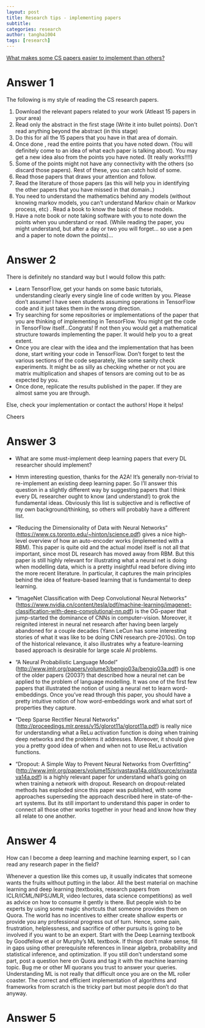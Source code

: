 ```yaml
---
layout: post
title: Research tips - implementing papers
subtitle:
categories: research
author: tangha1004
tags: [research]
---
```


[What makes some CS papers easier to implement than others?](https://www.quora.com/unanswered/What-makes-some-CS-papers-easier-to-implement-than-others)

# Answer 1
The following is my style of reading the CS research papers.

1. Download the relevant papers related to your work (Atleast 15 papers in your area)
2. Read only the abstract in the first stage (Write it into bullet points). Don't read anything beyond the abstract (in this stage)
3. Do this for all the 15 papers that you have in that area of domain.
4. Once done , read the entire points that you have noted down. (You will definitely come to an idea of what each paper is talking about). You may get a new idea also from the points you have noted. (It really works!!!!)
5. Some of the points might not have any connectivity with the others (so discard those papers). Rest of these, you can catch hold of some.
6. Read those papers that draws your attention and follow.
7. Read the literature of those papers (as this will help you in identifying the other papers that you have missed in that domain..)
8. You need to understand the mathematics behind any models (without knowing markov models, you can’t understand Markov chain or Markov process, etc) . Read a book to know the basic of these models.
9. Have a note book or note taking software with you to note down the points when you understand or read. (While reading the paper, you might understand, but after a day or two you will forget… so use a pen and a paper to note down the points)…

# Answer 2

There is definitely no standard way but I would follow this path:

- Learn TensorFlow, get your hands on some basic tutorials, understanding clearly every single line of code written by you. Please don’t assume! I have seen students assuming operations in TensorFlow code and it just takes them in the wrong direction.
- Try searching for some repositories or implementations of the paper that you are thinking of implementing in TensorFlow. You might get the code in TensorFlow itself…Congrats! If not then you would get a mathematical structure towards implementing the paper. It would help you to a great extent.
- Once you are clear with the idea and the implementation that has been done, start writing your code in TensorFlow. Don’t forget to test the various sections of the code separately, like some sanity check experiments. It might be as silly as checking whether or not you are matrix multiplication and shapes of tensors are coming out to be as expected by you.
- Once done, replicate the results published in the paper. If they are almost same you are through. 

Else, check your implementation or contact the authors!
Hope it helps!

Cheers

# Answer 3

- What are some must-implement deep learning papers that every DL researcher should implement?
- Hmm interesting question, thanks for the A2A! It’s generally non-trivial to re-implement an existing deep learning paper. So I’ll answer this question in a slightly different way by suggesting papers that I think every DL researcher ought to know (and understand!) to grok the fundamental ideas. Obviously this list is subjective and is reflective of my own background/thinking, so others will probably have a different list.

- “Reducing the Dimensionality of Data with Neural Networks” (https://www.cs.toronto.edu/~hinton/science.pdf) gives a nice high-level overview of how an auto-encoder works (implemented with a RBM). This paper is quite old and the actual model itself is not all that important, since most DL research has moved away from RBM. But this paper is still highly relevant for illustrating what a neural net is doing when modelling data, which is a pretty insightful read before diving into the more recent literature. In particular, it captures the main principles behind the idea of feature-based learning that is fundamental to deep learning.

- “ImageNet Classification with Deep Convolutional Neural Networks” (https://www.nvidia.cn/content/tesla/pdf/machine-learning/imagenet-classification-with-deep-convolutional-nn.pdf) is the OG-paper that jump-started the dominance of CNNs in computer-vision. Moreover, it reignited interest in neural net research after having been largely abandoned for a couple decades (Yann LeCun has some interesting stories of what it was like to be doing CNN research pre-2010s). On top of the historical relevance, it also illustrates why a feature-learning based approach is desirable for large scale AI problems.

- “A Neural Probabilistic Language Model” (http://www.jmlr.org/papers/volume3/bengio03a/bengio03a.pdf) is one of the older papers (2003?) that described how a neural net can be applied to the problem of language modelling. It was one of the first few papers that illustrated the notion of using a neural net to learn word-embeddings. Once you’ve read through this paper, you should have a pretty intuitive notion of how word-embeddings work and what sort of properties they capture.

- “Deep Sparse Rectifier Neural Networks” (http://proceedings.mlr.press/v15/glorot11a/glorot11a.pdf) is really nice for understanding what a ReLu activation function is doing when training deep networks and the problems it addresses. Moreover, it should give you a pretty good idea of when and when not to use ReLu activation functions.

- “Dropout: A Simple Way to Prevent Neural Networks from Overfitting” (http://www.jmlr.org/papers/volume15/srivastava14a.old/source/srivastava14a.pdf) is a highly relevant paper for understand what’s going on when training a network with dropout. Research on dropout-related methods has exploded since this paper was published, with some approaches superseding the approach described here in state-of-the-art systems. But its still important to understand this paper in order to connect all those other works together in your head and know how they all relate to one another.

# Answer 4

How can I become a deep learning and machine learning expert, so I can read any research paper in the field?


Whenever a question like this comes up, it usually indicates that someone wants the fruits without putting in the labor. All the best material on machine learning and deep learning (textbooks, research papers from ICLR/ICML/NIPS/JMLR, video lectures, data science competitions) as well as advice on how to consume it gently is there. But people wish to be experts by using some magic shortcuts that someone provides them on Quora. The world has no incentives to either create shallow experts or provide you any professional progress out of turn. Hence, some pain, frustration, helplessness, and sacrifice of other pursuits is going to be involved if you want to be an expert. Start with the Deep Learning textbook by Goodfellow et al or Murphy’s ML textbook. If things don’t make sense, fill in gaps using other prerequisite references in linear algebra, probability and statistical inference, and optimization. If you still don’t understand some part, post a question here on Quora and tag it with the machine learning topic. Bug me or other Ml quorans you trust to answer your queries. Understanding ML is not really that difficult once you are on the ML roller coaster. The correct and efficient implementation of algorithms and frameworks from scratch is the tricky part but most people don’t do that anyway.


# Answer 5
